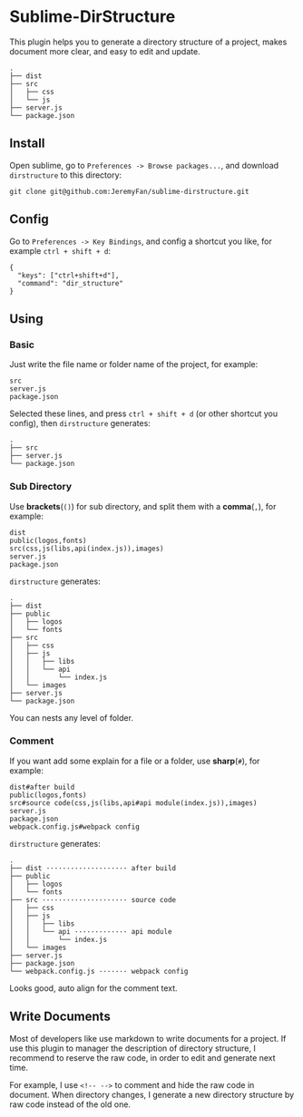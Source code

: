 # Sublime-DirStructure

This plugin helps you to generate a directory structure of a project, makes document more clear, and easy to edit and update.

```
.
├── dist
├── src
│   ├── css
│   └── js
├── server.js
└── package.json
```

## Install
Open sublime, go to `Preferences -> Browse packages...`, and download `dirstructure` to this directory:

```
git clone git@github.com:JeremyFan/sublime-dirstructure.git
```

## Config
Go to `Preferences -> Key Bindings`, and config a shortcut you like, for example `ctrl + shift + d`:

```
{
  "keys": ["ctrl+shift+d"],
  "command": "dir_structure"
}
```

## Using
### Basic
Just write the file name or folder name of the project, for example:

```
src
server.js
package.json
```

Selected these lines, and press `ctrl + shift + d` (or other shortcut you config),
then `dirstructure` generates:

```
.
├── src
├── server.js
└── package.json
```

### Sub Directory

Use **brackets**(`()`) for sub directory, and split them with a **comma**(`,`), for example:

```
dist
public(logos,fonts)
src(css,js(libs,api(index.js)),images)
server.js
package.json
```

`dirstructure` generates:

```
.
├── dist
├── public
│   ├── logos
│   └── fonts
├── src
│   ├── css
│   ├── js
│   │   ├── libs
│   │   └── api
│   │       └── index.js
│   └── images
├── server.js
└── package.json
```
You can nests any level of folder.

### Comment
If you want add some explain for a file or a folder, use **sharp**(`#`), for example:

```
dist#after build
public(logos,fonts)
src#source code(css,js(libs,api#api module(index.js)),images)
server.js
package.json
webpack.config.js#webpack config
```

`dirstructure` generates:

```
.
├── dist ···················· after build
├── public
│   ├── logos
│   └── fonts
├── src ····················· source code
│   ├── css
│   ├── js
│   │   ├── libs
│   │   └── api ············· api module
│   │       └── index.js
│   └── images
├── server.js
├── package.json
└── webpack.config.js ······· webpack config
```
Looks good, auto align for the comment text.

## Write Documents
Most of developers like use markdown to write documents for a project. If use this plugin to manager the description of directory structure, I recommend to reserve the raw code, in order to edit and generate next time.

For example, I use `<!-- -->` to comment and hide the raw code in document. When directory changes, I generate a new directory structure by raw code instead of the old one.
